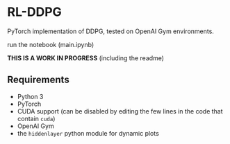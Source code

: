 # RL-DDPG
PyTorch implementation of DDPG, tested on OpenAI Gym environments.

run the notebook (main.ipynb)

**THIS IS A WORK IN PROGRESS** (including the readme)

## Requirements
* Python 3
* PyTorch
* CUDA support (can be disabled by editing the few lines in the code that contain `cuda`)
* OpenAI Gym
* the `hiddenlayer` python module for dynamic plots

